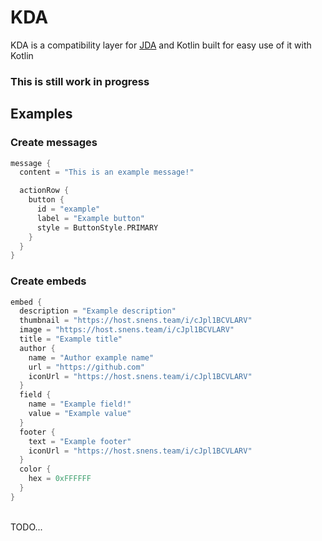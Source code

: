 # KDA
KDA is a compatibility layer for [JDA](https://github.com/DV8FromTheWorld/JDA) and Kotlin built for easy use of it with Kotlin

### This is still work in progress
## Examples

### Create messages
```kotlin
message { 
  content = "This is an example message!"

  actionRow { 
    button {
      id = "example"
      label = "Example button"
      style = ButtonStyle.PRIMARY
    }
  }      
}
```
### Create embeds
```kotlin
embed {
  description = "Example description"
  thumbnail = "https://host.snens.team/i/cJpl1BCVLARV"
  image = "https://host.snens.team/i/cJpl1BCVLARV"
  title = "Example title"
  author {
    name = "Author example name"
    url = "https://github.com"
    iconUrl = "https://host.snens.team/i/cJpl1BCVLARV"
  }
  field {
    name = "Example field!"
    value = "Example value"
  }
  footer {
    text = "Example footer"
    iconUrl = "https://host.snens.team/i/cJpl1BCVLARV"
  }
  color {
    hex = 0xFFFFFF
  }
}
```

<br>
TODO...
